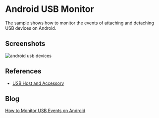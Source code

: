 # Android USB Monitor

The sample shows how to monitor the events of attaching and detaching USB devices on Android.

## Screenshots
![android usb devices](http://www.codepool.biz/wp-content/uploads/2015/01/usb_devices-576x1024.png)

## References
* [USB Host and Accessory][1]

## Blog
[How to Monitor USB Events on Android][2]

[1]:http://developer.android.com/guide/topics/connectivity/usb/index.html
[2]:http://www.codepool.biz/tech-frontier/android/how-to-monitor-usb-events-on-android.html

